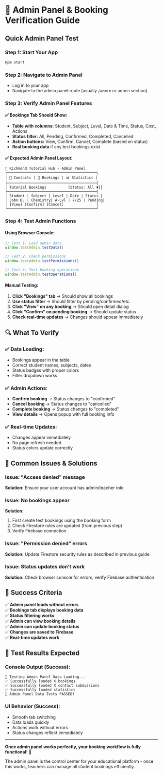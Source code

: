 # 🔧 Admin Panel & Booking Verification Guide

## Quick Admin Panel Test

### Step 1: Start Your App
```bash
npm start
```

### Step 2: Navigate to Admin Panel
- Log in to your app
- Navigate to the admin panel route (usually `/admin` or admin section)

### Step 3: Verify Admin Panel Features

#### ✅ **Bookings Tab Should Show:**
- **Table with columns:** Student, Subject, Level, Date & Time, Status, Cost, Actions
- **Status filter:** All, Pending, Confirmed, Completed, Cancelled
- **Action buttons:** View, Confirm, Cancel, Complete (based on status)
- **Real booking data** if any test bookings exist

#### ✅ **Expected Admin Panel Layout:**
```
🏢 Richmond Tutorial Hub - Admin Panel
┌─────────────────────────────────────────┐
│ 📧 Contacts | 📅 Bookings | 📊 Statistics │
├─────────────────────────────────────────┤
│ Tutorial Bookings          [Status: All ▼]│
├─────────────────────────────────────────┤
│ Student | Subject | Level | Date | Status │
│ John D. | Chemistry| A-Lvl | 7/25 | Pending│
│ [View] [Confirm] [Cancel]               │
└─────────────────────────────────────────┘
```

### Step 4: Test Admin Functions

#### **Using Browser Console:**
```javascript
// Test 1: Load admin data
window.testAdmin.testData()

// Test 2: Check permissions  
window.testAdmin.testPermissions()

// Test 3: Test booking operations
window.testAdmin.testOperations()
```

#### **Manual Testing:**
1. **Click "Bookings" tab** → Should show all bookings
2. **Use status filter** → Should filter by pending/confirmed/etc.
3. **Click "View" on any booking** → Should open detail dialog
4. **Click "Confirm" on pending booking** → Should update status
5. **Check real-time updates** → Changes should appear immediately

## 🔍 What To Verify

### ✅ **Data Loading:**
- Bookings appear in the table
- Correct student names, subjects, dates
- Status badges with proper colors
- Filter dropdown works

### ✅ **Admin Actions:**
- **Confirm booking** → Status changes to "confirmed"
- **Cancel booking** → Status changes to "cancelled" 
- **Complete booking** → Status changes to "completed"
- **View details** → Opens popup with full booking info

### ✅ **Real-time Updates:**
- Changes appear immediately
- No page refresh needed
- Status colors update correctly

## 🚨 Common Issues & Solutions

### **Issue: "Access denied" message**
**Solution:** Ensure your user account has admin/teacher role

### **Issue: No bookings appear**
**Solution:** 
1. First create test bookings using the booking form
2. Check Firestore rules are updated (from previous step)
3. Verify Firebase connection

### **Issue: "Permission denied" errors**
**Solution:** Update Firestore security rules as described in previous guide

### **Issue: Status updates don't work**
**Solution:** Check browser console for errors, verify Firebase authentication

## 🎯 Success Criteria

✅ **Admin panel loads without errors**  
✅ **Bookings tab displays booking data**  
✅ **Status filtering works**  
✅ **Admin can view booking details**  
✅ **Admin can update booking status**  
✅ **Changes are saved to Firebase**  
✅ **Real-time updates work**  

## 📝 Test Results Expected

### **Console Output (Success):**
```
🧪 Testing Admin Panel Data Loading...
✅ Successfully loaded X bookings
✅ Successfully loaded X contact submissions  
✅ Successfully loaded statistics
🎉 Admin Panel Data Tests PASSED!
```

### **UI Behavior (Success):**
- Smooth tab switching
- Data loads quickly
- Actions work without errors
- Status changes reflect immediately

---

**Once admin panel works perfectly, your booking workflow is fully functional!** 🚀

The admin panel is the control center for your educational platform - once this works, teachers can manage all student bookings efficiently.
